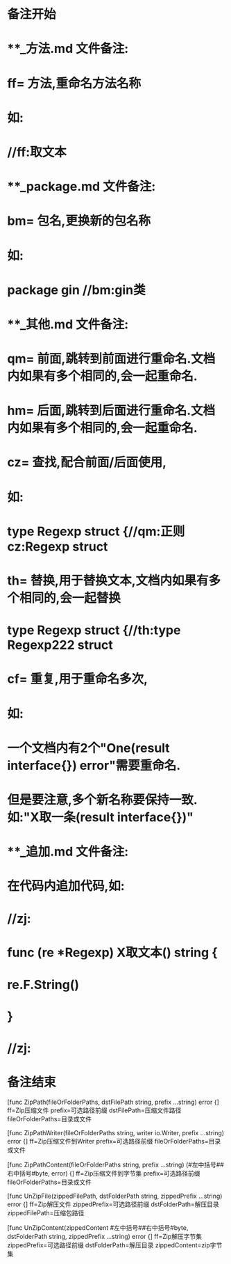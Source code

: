 # 备注开始
# **_方法.md 文件备注:
# ff= 方法,重命名方法名称
# 如:
# //ff:取文本

# **_package.md 文件备注:
# bm= 包名,更换新的包名称 
# 如: 
# package gin //bm:gin类

# **_其他.md 文件备注:
# qm= 前面,跳转到前面进行重命名.文档内如果有多个相同的,会一起重命名.
# hm= 后面,跳转到后面进行重命名.文档内如果有多个相同的,会一起重命名.
# cz= 查找,配合前面/后面使用,
# 如:
# type Regexp struct {//qm:正则 cz:Regexp struct
#
# th= 替换,用于替换文本,文档内如果有多个相同的,会一起替换
# type Regexp struct {//th:type Regexp222 struct
#
# cf= 重复,用于重命名多次,
# 如: 
# 一个文档内有2个"One(result interface{}) error"需要重命名.
# 但是要注意,多个新名称要保持一致. 如:"X取一条(result interface{})"

# **_追加.md 文件备注:
# 在代码内追加代码,如:
# //zj:
# func (re *Regexp) X取文本() string { 
#    re.F.String()
# }
# //zj:
# 备注结束

[func ZipPath(fileOrFolderPaths, dstFilePath string, prefix ...string) error {]
ff=Zip压缩文件
prefix=可选路径前缀
dstFilePath=压缩文件路径
fileOrFolderPaths=目录或文件

[func ZipPathWriter(fileOrFolderPaths string, writer io.Writer, prefix ...string) error {]
ff=Zip压缩文件到Writer
prefix=可选路径前缀
fileOrFolderPaths=目录或文件

[func ZipPathContent(fileOrFolderPaths string, prefix ...string) (#左中括号##右中括号#byte, error) {]
ff=Zip压缩文件到字节集
prefix=可选路径前缀
fileOrFolderPaths=目录或文件

[func UnZipFile(zippedFilePath, dstFolderPath string, zippedPrefix ...string) error {]
ff=Zip解压文件
zippedPrefix=可选路径前缀
dstFolderPath=解压目录
zippedFilePath=压缩包路径

[func UnZipContent(zippedContent #左中括号##右中括号#byte, dstFolderPath string, zippedPrefix ...string) error {]
ff=Zip解压字节集
zippedPrefix=可选路径前缀
dstFolderPath=解压目录
zippedContent=zip字节集
